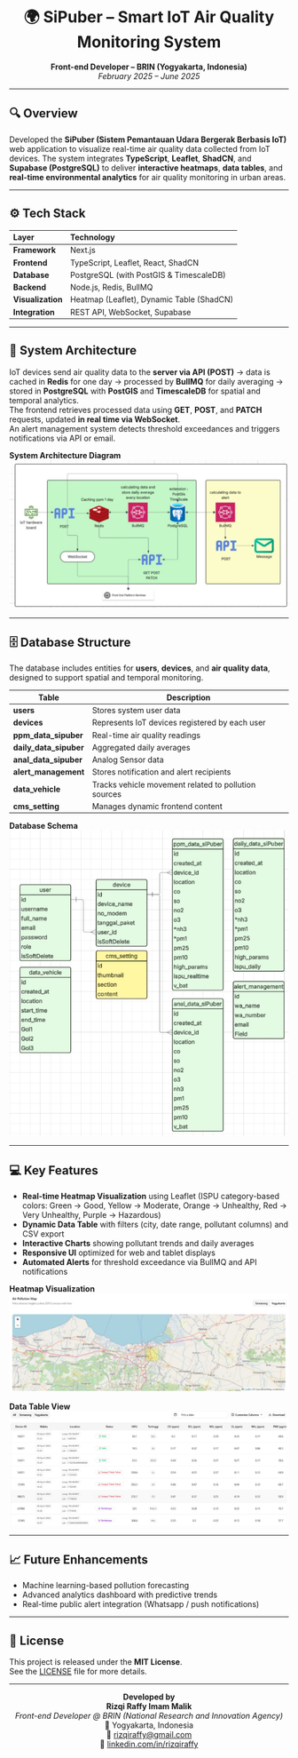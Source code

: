 <h1 align="center">🌍 SiPuber – Smart IoT Air Quality Monitoring System</h1>
<p align="center">
  <strong>Front-end Developer – BRIN (Yogyakarta, Indonesia)</strong><br>
  <em>February 2025 – June 2025</em>
</p>

---

## 🔍 Overview  
Developed the **SiPuber (Sistem Pemantauan Udara Bergerak Berbasis IoT)** web application to visualize real-time air quality data collected from IoT devices. The system integrates **TypeScript**, **Leaflet**, **ShadCN**, and **Supabase (PostgreSQL)** to deliver **interactive heatmaps**, **data tables**, and **real-time environmental analytics** for air quality monitoring in urban areas.

---

## ⚙️ Tech Stack  
| Layer | Technology |
|:------|:------------|
| **Framework** | Next.js |
| **Frontend** | TypeScript, Leaflet, React, ShadCN |
| **Database** | PostgreSQL (with PostGIS & TimescaleDB)|
| **Backend** | Node.js, Redis, BullMQ |
| **Visualization** | Heatmap (Leaflet), Dynamic Table (ShadCN) |
| **Integration** | REST API, WebSocket, Supabase |

---

## 🧠 System Architecture  
IoT devices send air quality data to the **server via API (POST)** → data is cached in **Redis** for one day → processed by **BullMQ** for daily averaging → stored in **PostgreSQL** with **PostGIS** and **TimescaleDB** for spatial and temporal analytics.  
The frontend retrieves processed data using **GET**, **POST**, and **PATCH** requests, updated **in real time via WebSocket**.  
An alert management system detects threshold exceedances and triggers notifications via API or email.  

**System Architecture Diagram**  
![System Architecture](./assets/readme/system-architecture.jpg)

---

## 🗄️ Database Structure  
The database includes entities for **users**, **devices**, and **air quality data**, designed to support spatial and temporal monitoring.

| Table | Description |
|--------|--------------|
| **users** | Stores system user data |
| **devices** | Represents IoT devices registered by each user |
| **ppm_data_sipuber** | Real-time air quality readings |
| **daily_data_sipuber** | Aggregated daily averages |
| **anal_data_sipuber** | Analog Sensor data |
| **alert_management** | Stores notification and alert recipients |
| **data_vehicle** | Tracks vehicle movement related to pollution sources |
| **cms_setting** | Manages dynamic frontend content |

**Database Schema**  
![Database Schema](./assets/readme/database-schema.jpg)

---

## 💻 Key Features  
- **Real-time Heatmap Visualization** using Leaflet (ISPU category-based colors: Green → Good, Yellow → Moderate, Orange → Unhealthy, Red → Very Unhealthy, Purple → Hazardous)  
- **Dynamic Data Table** with filters (city, date range, pollutant columns) and CSV export  
- **Interactive Charts** showing pollutant trends and daily averages  
- **Responsive UI** optimized for web and tablet displays  
- **Automated Alerts** for threshold exceedance via BullMQ and API notifications  

**Heatmap Visualization**  
![Heatmap](./assets/readme/heatmap.jpg)

**Data Table View**  
![Data Table](./assets/readme/data-table.jpg)

---

## 📈 Future Enhancements  
- Machine learning-based pollution forecasting  
- Advanced analytics dashboard with predictive trends  
- Real-time public alert integration (Whatsapp / push notifications)

---

## 🧾 License  
This project is released under the **MIT License**.  
See the [LICENSE](./LICENSE) file for more details.

---

<p align="center">
  <strong>Developed by</strong><br>
  <b>Rizqi Raffy Imam Malik</b><br>
  <em>Front-end Developer @ BRIN (National Research and Innovation Agency)</em><br>
  📍 Yogyakarta, Indonesia  
  <br>📧 <a href="mailto:rizqiraffy@gmail.com">rizqiraffy@gmail.com</a>  
  <br>🔗 <a href="https://www.linkedin.com/in/rizqiraffy/">linkedin.com/in/rizqiraffy</a>
</p>
